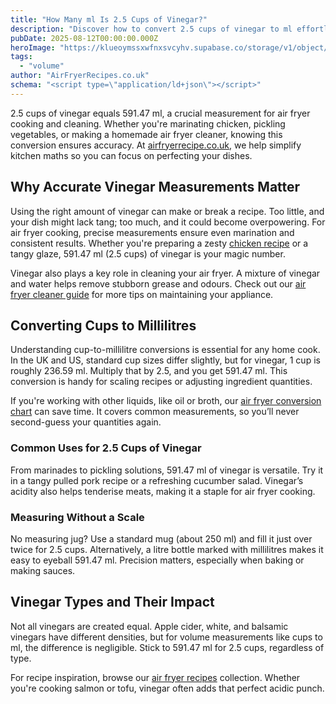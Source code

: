 ```yaml
---
title: "How Many ml Is 2.5 Cups of Vinegar?"
description: "Discover how to convert 2.5 cups of vinegar to ml effortlessly for precise cooking and baking in your air fryer. Get accurate measurements now!"
pubDate: 2025-08-12T00:00:00.000Z
heroImage: "https://klueoymssxwfnxsvcyhv.supabase.co/storage/v1/object/public/md/how-many-ml-is-2-5-cups-of-vinegar-f9c722f9.webp"
tags:
  - "volume"
author: "AirFryerRecipes.co.uk"
schema: "<script type=\"application/ld+json\"></script>"
---
```


<p>2.5 cups of vinegar equals 591.47 ml, a crucial measurement for air fryer cooking and cleaning. Whether you're marinating chicken, pickling vegetables, or making a homemade air fryer cleaner, knowing this conversion ensures accuracy. At <a href=https://www.airfryerrecipe.co.uk/>airfryerrecipe.co.uk</a>, we help simplify kitchen maths so you can focus on perfecting your dishes.</p>

<h2>Why Accurate Vinegar Measurements Matter</h2>  
<p>Using the right amount of vinegar can make or break a recipe. Too little, and your dish might lack tang; too much, and it could become overpowering. For air fryer cooking, precise measurements ensure even marination and consistent results. Whether you're preparing a zesty <a href=https://www.airfryerrecipe.co.uk/recipe-category/chicken>chicken recipe</a> or a tangy glaze, 591.47 ml (2.5 cups) of vinegar is your magic number.</p>  

<p>Vinegar also plays a key role in cleaning your air fryer. A mixture of vinegar and water helps remove stubborn grease and odours. Check out our <a href=https://www.airfryerrecipe.co.uk/air-fryer-cleaner>air fryer cleaner guide</a> for more tips on maintaining your appliance.</p>  

<h2>Converting Cups to Millilitres</h2>  
<p>Understanding cup-to-millilitre conversions is essential for any home cook. In the UK and US, standard cup sizes differ slightly, but for vinegar, 1 cup is roughly 236.59 ml. Multiply that by 2.5, and you get 591.47 ml. This conversion is handy for scaling recipes or adjusting ingredient quantities.</p>  

<p>If you're working with other liquids, like oil or broth, our <a href=https://www.airfryerrecipe.co.uk/air-fryer-conversion-chart>air fryer conversion chart</a> can save time. It covers common measurements, so you’ll never second-guess your quantities again.</p>  

<h3>Common Uses for 2.5 Cups of Vinegar</h3>  
<p>From marinades to pickling solutions, 591.47 ml of vinegar is versatile. Try it in a tangy pulled pork recipe or a refreshing cucumber salad. Vinegar’s acidity also helps tenderise meats, making it a staple for air fryer cooking.</p>  

<h3>Measuring Without a Scale</h3>  
<p>No measuring jug? Use a standard mug (about 250 ml) and fill it just over twice for 2.5 cups. Alternatively, a litre bottle marked with millilitres makes it easy to eyeball 591.47 ml. Precision matters, especially when baking or making sauces.</p>  

<h2>Vinegar Types and Their Impact</h2>  
<p>Not all vinegars are created equal. Apple cider, white, and balsamic vinegars have different densities, but for volume measurements like cups to ml, the difference is negligible. Stick to 591.47 ml for 2.5 cups, regardless of type.</p>  

<p>For recipe inspiration, browse our <a href=https://www.airfryerrecipe.co.uk/recipes>air fryer recipes</a> collection. Whether you're cooking salmon or tofu, vinegar often adds that perfect acidic punch.</p>